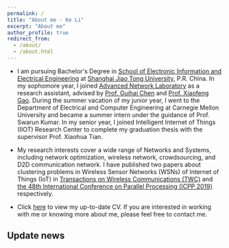 ```yaml
---
permalink: /
title: "About me - Ke Li"
excerpt: "About me"
author_profile: true
redirect_from: 
  - /about/
  - /about.html
---
```


* I am pursuing Bachelor's Degree in [School of Electronic Information and Electrical Engineering](http://www.seiee.sjtu.edu.cn/) at [Shanghai Jiao Tong University](http://en.sjtu.edu.cn/), P.R. China. In my sophomore year, I joined [Advanced Network Laboratory](http://anl.sjtu.edu.cn/) as a research assistant, advised by [Prof. Guihai Chen](http://cs.nju.edu.cn/gchen/) and [Prof. Xiaofeng Gao](http://www.cs.sjtu.edu.cn/~gao-xf/). During the summer vacation of my junior year, I went to the Department of Electrical and Computer Engineering at Carnegie Mellon University and became a summer intern under the guidance of Prof. Swarun Kumar. In my senior year, I joined Intelligent Internet of Things (IIOT) Research Center to complete my graduation thesis with the supervisor Prof. Xiaohua Tian.

* My research interests cover a wide range of Networks and Systems, including network optimization, wireless network, crowdsourcing, and D2D communication network. I have published two papers about clustering problems in Wireless Sensor Networks (WSNs) of Internet of Things (IoT) in [Transactions on Wireless Communications (TWC)](https://ieeexplore.ieee.org/document/8765348) and [the 48th International Conference on Parallel Processing (ICPP 2019)](https://dl.acm.org/doi/10.1145/3337821.3337926) respectively. 

* Click [here](https://keli97.github.io/files/KeLi_CV.pdf) to view my up-to-date CV. If you are interested in working with me or knowing more about me, please feel free to contact me.

Update news
------
